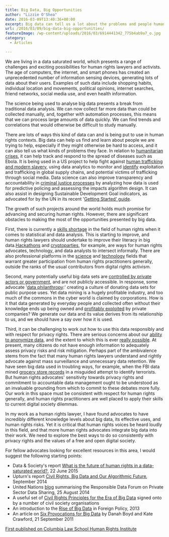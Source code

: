 ```yaml
---
title: Big Data, Big Opportunities
author: "Lizzie O'Shea"
date: 2016-03-09T13:40:36+00:00
excerpt: Big data can tell us a lot about the problems and people human rights advocates are working with, but we have to ensure we use this information responsibly. Lizzie O'Shea writes on the Human Rights Opportunities and Challenges Presented by Big Data.
url: /2016/03/09/big-data-big-opportunities/
featureImage: /wp-content/uploads/2016/03/6914441342_775b4ab9a7_o.jpg
category:
  - Articles

---
```

We are living in a data saturated world, which presents a range of challenges and exciting possibilities for human rights lawyers and activists. The age of computers, the internet, and smart phones has created an unprecedented number of information sensing devices, generating lots of data about their users. Examples of such data include shopping habits, individual location and movements, political opinions, internet searches, friend networks, social media use, and even health information.

The science being used to analyse big data presents a break from traditional data analysis. We can now collect far more data than could be collected manually, and, together with automation processes, this means that we can process large amounts of data quickly. We can find trends and correlations that would otherwise be difficult to study manually.

There are lots of ways this kind of data can and is being put to use in human rights contexts. Big data can help us find and learn about people we are trying to help, especially if they might otherwise be hard to access, and it can also tell us what kinds of problems they face. In relation to [humanitarian][1] [crises][2], it can help track and respond to the spread of diseases such as Ebola. It is being used in a US project to help fight against [human trafficking and modern slavery][3], using data analytics to monitor and [identify][4] exploitation and trafficking in global supply chains, and potential victims of trafficking through social media. Data science can also improve transparency and accountability in [criminal justice processes][5] by analyzing how data is used for predictive policing and assessing the impacts algorithm design. It can also assist in designing Sustainable Development Goal indicators, as advocated for by the UN in its recent '[Getting Started' guide][6].

The growth of such projects around the world holds much promise for advancing and securing human rights. However, there are significant obstacles to making the most of the opportunities presented by big data.

First, there is currently a [skills shortage][7] in the field of human rights when it comes to statistical and data analysis. This is starting to improve, and human rights lawyers should undertake to improve their literacy in big data.[Hackathons][8] and [cryptoparties][9], for example, are ways for human rights advocates, technology, and data analysts to intersect informally. There are also professional platforms in the [science][10] and [technology][11] fields that warrant greater participation from human rights practitioners generally, outside the ranks of the usual contributors from digital rights activism.

Second, many potentially useful big data sets are [controlled by private actors or government][12], and are not publicly accessible. In response, some advocate '[data philanthropy][13]:' creating a culture of donating data sets for public purpose uses. Yet data mining is a hugely profitable industry, and too much of the commons in the cyber world is claimed by corporations. How is it that data generated by everyday people and collected often without their knowledge ends up being owned and [profitably exploited][14] by private companies? We generate our data and its value derives from its relationship to us, and we should have a say over how it is used.

Third, it can be challenging to work out how to use this data responsibly and with respect for privacy rights. There are serious concerns about our [ability to anonymize data][15], and the extent to which this is ever [really possible][16]. At present, many citizens do not have enough information to adequately assess privacy risks and risk mitigation. Perhaps part of the ambivalence stems from the fact that many human rights lawyers understand and rightly advocate against mass surveillance and unnecessary data retention.  We have seen big data used in troubling ways, for example, when the FBI data mined [grocery store records][17] in a misguided attempt to identify terrorists. But human rights advocates' sensitivity towards privacy rights and commitment to accountable data management ought to be understood as an invaluable grounding from which to commit to these debates more fully.  Our work in this space must be consistent with respect for human rights generally, and human rights practitioners are well placed to apply their skills to current digital society dilemmas.

In my work as a human rights lawyer, I have found advocates to have incredibly different knowledge levels about big data, its effective uses, and human rights risks.  Yet it is critical that human rights voices be heard loudly in this field, and that more human rights advocates integrate big data into their work. We need to explore the best ways to do so consistently with privacy rights and the values of a free and open digital society.

For fellow advocates looking for excellent resources in this area, I would suggest the following starting points:

  * Data & Society's report [What is the future of human rights in a data-saturated world?][18], 22 June 2015
  * Upturn's report [Civil Rights, Big Data and Our Algorithmic Future][19], September 2014
  * United Nations [blog][20] summarising the Responsible Data Forum on Private Sector Data Sharing, 25 August 2014
  * A useful set of [Civil Rights Principles for the Era of Big Data][21] signed onto by a number of civil society organisations
  * An introduction to the [Rise of Big Data][12] in Foreign Policy, 2013
  * An article on [Six Provocations for Big Data][22] by Danah Boyd and Kate Crawford, 21 September 2011

[First published on Columbia Law School Human Rights Institute][23]

 [1]: http://www.datasociety.net/output/human-rights/emerging-responsible-data-questions-for-human-rights-and-human-security/
 [2]: http://www.forbes.com/sites/tomiogeron/2011/04/26/can-the-u-n-use-big-data-to-respond-to-global-disasters/#6cfacdf21b23
 [3]: https://technologyandtrafficking.usc.edu/history-of-the-project/
 [4]: https://technologyandtrafficking.usc.edu/technology-labor-trafficking-network-society/
 [5]: http://www.datacivilrights.org/2015/
 [6]: http://unsdsn.org/wp-content/uploads/2015/12/151211-getting-started-guide-FINAL-PDF-.pdf
 [7]: http://papers.ssrn.com/sol3/papers.cfm?abstract_id=1926431
 [8]: https://en.wikipedia.org/wiki/Hackathon
 [9]: https://www.cryptoparty.in/
 [10]: http://www.aaas.org/program/science-human-rights-coalition
 [11]: https://www.rightscon.org/
 [12]: https://www.foreignaffairs.com/articles/2013-04-03/rise-big-data
 [13]: https://hbr.org/2014/07/sharing-data-is-a-form-of-corporate-philanthropy
 [14]: http://www.infoworld.com/article/2623123/big-data/big-data-mining--who-owns-your-social-network-data-.html
 [15]: http://www.uclalawreview.org/pdf/57-6-3.pdf
 [16]: http://arstechnica.com/tech-policy/2009/09/your-secrets-live-online-in-databases-of-ruin/
 [17]: http://www.wired.com/2007/11/fbi-mined-groce/
 [18]: http://www.datasociety.net/blog/2015/06/22/what-is-the-future-of-human-rights-in-a-data-saturated-world/
 [19]: https://bigdata.fairness.io/
 [20]: http://www.unglobalpulse.org/RDF-private-sector-data-summary
 [21]: http://www.civilrights.org/press/2014/civil-rights-principles-big-data.html?referrer=https://www.google.com/
 [22]: http://poseidon01.ssrn.com/delivery.php?ID=112001112005007071024120004121020071053009053038065056030072021066020083100007089094098007039126015013042087120024028077116113027039038017006094070006070010124008093039032030000088104119027005106031024120005123097088090108119064087068006004108097124078&EXT=pdf
 [23]: http://web.law.columbia.edu/human-rights-institute/news-features/press-releases/big-data-big-opportunities
